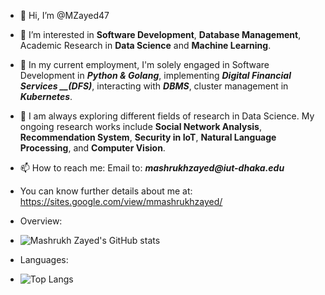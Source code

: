 - 👋 Hi, I’m @MZayed47
- 👀 I’m interested in **Software Development**, **Database Management**, Academic Research in **Data Science** and **Machine Learning**.
- 🌱 In my current employment, I'm solely engaged in Software Development in **_Python & Golang_**, implementing **_Digital Financial Services __(DFS)_**, interacting with **_DBMS_**, cluster management in **_Kubernetes_**.
- 💞️ I am always exploring different fields of research in Data Science. My ongoing research works include **Social Network Analysis**, **Recommendation System**, **Security in IoT**, **Natural Language Processing**, and **Computer Vision**.
- 📫 How to reach me: Email to: **_mashrukhzayed@iut-dhaka.edu_**
- You can know further details about me at: https://sites.google.com/view/mmashrukhzayed/

- Overview:
- ![Mashrukh Zayed's GitHub stats](https://github-readme-stats.vercel.app/api?username=MZayed47&show_icons=true&theme=onedark)
- Languages:
- ![Top Langs](https://github-readme-stats.vercel.app/api/top-langs/?username=MZayed47&show_icons=true&theme=onedark)

<!---
MZayed47/MZayed47 is a ✨ special ✨ repository because its `README.md` (this file) appears on your GitHub profile.
You can click the Preview link to take a look at your changes.
--->
